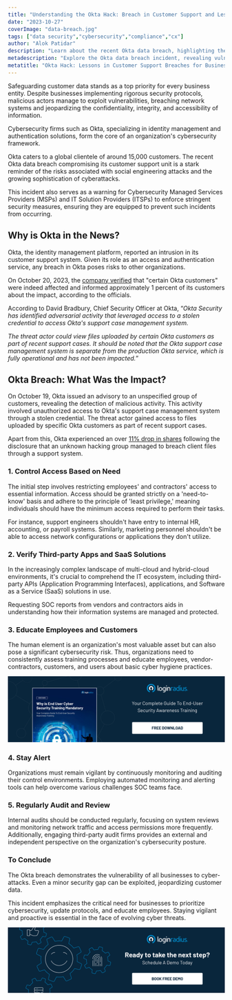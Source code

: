 ```yaml
---
title: "Understanding the Okta Hack: Breach in Customer Support and Lessons for Organizations"
date: "2023-10-27"
coverImage: "data-breach.jpg"
tags: ["data security","cybersecurity","compliance","cx"]
author: "Alok Patidar"
description: "Learn about the recent Okta data breach, highlighting the risks businesses face from social engineering attacks. Discover the impact on Okta's customer support unit and understand the importance of stringent security measures for organizations. Learn from the breach and enhance your cybersecurity protocols to safeguard customer data effectively."
metadescription: "Explore the Okta data breach incident, revealing vulnerabilities in customer support systems. Learn valuable lessons in cybersecurity protocols."
metatitle: "Okta Hack: Lessons in Customer Support Breaches for Businesses"
---
```

Safeguarding customer data stands as a top priority for every business entity. Despite businesses implementing rigorous security protocols, malicious actors manage to exploit vulnerabilities, breaching network systems and jeopardizing the confidentiality, integrity, and accessibility of information.

Cybersecurity firms such as Okta, specializing in identity management and authentication solutions, form the core of an organization's cybersecurity framework. 

Okta caters to a global clientele of around 15,000 customers. The recent Okta data breach compromising its customer support unit is a stark reminder of the risks associated with social engineering attacks and the growing sophistication of cyberattacks. 

This incident also serves as a warning for Cybersecurity Managed Services Providers (MSPs) and IT Solution Providers (ITSPs) to enforce stringent security measures, ensuring they are equipped to prevent such incidents from occurring. 

## Why is Okta in the News?

Okta, the identity management platform, reported an intrusion in its customer support system. Given its role as an access and authentication service, any breach in Okta poses risks to other organizations. 

On October 20, 2023, the [company verified](https://sec.okta.com/harfiles) that "certain Okta customers" were indeed affected and informed approximately 1 percent of its customers about the impact, according to the officials. 

According to David Bradbury, Chief Security Officer at Okta, “_Okta Security has identified adversarial activity that leveraged access to a stolen credential to access Okta's support case management system._

_The threat actor could view files uploaded by certain Okta customers as part of recent support cases. It should be noted that the Okta support case management system is separate from the production Okta service, which is fully operational and has not been impacted._” 

## Okta Breach: What Was the Impact?

On October 19, Okta issued an advisory to an unspecified group of customers, revealing the detection of malicious activity. This activity involved unauthorized access to Okta's support case management system through a stolen credential. The threat actor gained access to files uploaded by specific Okta customers as part of recent support cases.

Apart from this, Okta experienced an over [11% drop in shares](https://www.cnbc.com/2023/10/23/okta-hack-wipes-out-more-than-2-billion-in-market-cap.html) following the disclosure that an unknown hacking group managed to breach client files through a support system.

### 1. Control Access Based on Need

The initial step involves restricting employees' and contractors' access to essential information. Access should be granted strictly on a 'need-to-know' basis and adhere to the principle of 'least privilege,' meaning individuals should have the minimum access required to perform their tasks. 

For instance, support engineers shouldn't have entry to internal HR, accounting, or payroll systems. Similarly, marketing personnel shouldn't be able to access network configurations or applications they don't utilize.

### 2. Verify Third-party Apps and SaaS Solutions

In the increasingly complex landscape of multi-cloud and hybrid-cloud environments, it's crucial to comprehend the IT ecosystem, including third-party APIs (Application Programming Interfaces), applications, and Software as a Service (SaaS) solutions in use. 

Requesting SOC reports from vendors and contractors aids in understanding how their information systems are managed and protected.

### 3. Educate Employees and Customers

The human element is an organization's most valuable asset but can also pose a significant cybersecurity risk. Thus, organizations need to consistently assess training processes and educate employees, vendor-contractors, customers, and users about basic cyber hygiene practices.

[![WP-end-user-cybersecurity](WP-end-user-cybersecurity.png)](https://www.loginradius.com/resource/why-is-end-user-cyber-security-training-mandatory/)

### 4. Stay Alert

Organizations must remain vigilant by continuously monitoring and auditing their control environments. Employing automated monitoring and alerting tools can help overcome various challenges SOC teams face.

### 5. Regularly Audit and Review

Internal audits should be conducted regularly, focusing on system reviews and monitoring network traffic and access permissions more frequently. Additionally, engaging third-party audit firms provides an external and independent perspective on the organization's cybersecurity posture.

### To Conclude 

The Okta breach demonstrates the vulnerability of all businesses to cyber-attacks. Even a minor security gap can be exploited, jeopardizing customer data. 

This incident emphasizes the critical need for businesses to prioritize cybersecurity, update protocols, and educate employees. Staying vigilant and proactive is essential in the face of evolving cyber threats.

[![book-a-free-demo-loginradius](../../assets/book-a-demo-loginradius.png)](https://www.loginradius.com/contact-us?utm_source=blog&utm_medium=web&utm_campaign=okta-hack-breach-lessons)